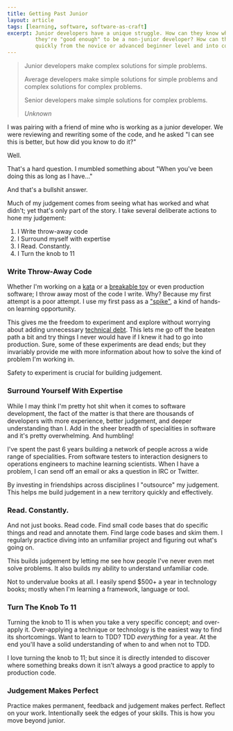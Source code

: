 ```yaml
---
title: Getting Past Junior
layout: article
tags: [learning, software, software-as-craft]
excerpt: Junior developers have a unique struggle. How can they know when
         they're "good enough" to be a non-junior developer? How can they move
         quickly from the novice or advanced beginner level and into competent?
---
```

<blockquote>
<p>Junior developers make complex solutions for simple problems.</p>

<p>Average developers make simple solutions for simple problems and complex
solutions for complex problems.</p>

<p>Senior developers make simple solutions for complex problems.</p>

<footer>
<cite>Unknown</cite>
</footer></blockquote>

I was pairing with a friend of mine who is working as a junior developer. We
were reviewing and rewriting some of the code, and he asked "I can see this is
better, but how did you know to do it?"

Well.

That's a hard question. I mumbled something about "When you've been doing
this as long as I have..."

And that's a bullshit answer.

Much of my judgement comes from seeing what has worked and what didn't; yet
that's only part of the story. I take several deliberate actions to hone my
judgement:

1. I Write throw-away code
1. I Surround myself with expertise
1. I Read. Constantly.
1. I Turn the knob to 11


### Write Throw-Away Code

Whether I'm working on a
[kata](http://codekata.com/kata/codekata-how-it-started/) or a [breakable
toy](http://chimera.labs.oreilly.com/books/1234000001813/ch05.html#breakable_toys)
or even production software; I throw away most of the code I write. Why? Because
my first attempt is a poor attempt. I use my first pass as a
["spike"](http://www.extremeprogramming.org/rules/spike.html), a kind of
hands-on learning opportunity.

This gives me the freedom to experiment and explore without worrying about
adding unnecessary [technical
debt](https://en.wikipedia.org/wiki/Technical_debt). This lets me go off the
beaten path a bit and try things I never would have if I knew it had to go into
production. Sure, some of these experiments are dead ends; but they invariably
provide me with more information about how to solve the kind of problem I'm
working in.

Safety to experiment is crucial for building judgement.

### Surround Yourself With Expertise

While I may think I'm pretty hot shit when it comes to software development, the
fact of the matter is that there are thousands of developers with more experience,
better judgement, and deeper understanding than I. Add in the sheer breadth of
specialities in software and it's pretty overwhelming. And humbling!

I've spent the past 6 years building a network of people across a wide range of
specialities. From software testers to interaction designers to operations
engineers to machine learning scientists. When I have a problem, I can send off
an email or aks a question in IRC or Twitter.

By investing in friendships across disciplines I "outsource" my judgement. This
helps me build judgement in a new territory quickly and effectively.

### Read. Constantly.

And not just books. Read code. Find small code bases that do specific things and
read and annotate them. Find large code bases and skim them. I regularly
practice diving into an unfamiliar project and figuring out what's going on.

This builds judgement by letting me see how people I've never even met solve
problems. It also builds my ability to understand unfamiliar code.

Not to undervalue books at all. I easily spend $500+ a year in technology books;
mostly when I'm learning a framework, language or tool.

### Turn The Knob To 11

Turning the knob to 11 is when you take a very specific concept; and over-apply
it. Over-applying a technique or technology is the easiest way to find its
shortcomings. Want to learn to TDD? TDD *everything* for a year. At the end
you'll have a solid understanding of when to and when not to TDD.

I love turning the knob to 11; but since it is directly intended to discover
where something breaks down it isn't always a good practice to apply to
production code.

### Judgement Makes Perfect

Practice makes permanent, feedback and judgement makes perfect. Reflect on
your work. Intentionally seek the edges of your skills. This is how you move
beyond junior.
